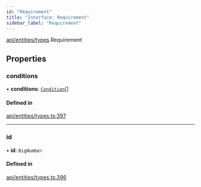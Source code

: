 ```yaml
---
id: "Requirement"
title: "Interface: Requirement"
sidebar_label: "Requirement"
---
```


[api/entities/types](../../../../../modules/API/Entities/Types/Types.md).Requirement

## Properties

### conditions

• **conditions**: [`Condition`](../../../../../modules/API/Entities/Types/Types.md#condition)[]

#### Defined in

[api/entities/types.ts:397](https://github.com/PolymeshAssociation/polymesh-sdk/blob/0dbd0ebd0/src/api/entities/types.ts#L397)

___

### id

• **id**: `BigNumber`

#### Defined in

[api/entities/types.ts:396](https://github.com/PolymeshAssociation/polymesh-sdk/blob/0dbd0ebd0/src/api/entities/types.ts#L396)
